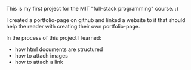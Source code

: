 This is my first project for the MIT "full-stack programming" course. :)

I created a portfolio-page on github and linked a website to it that should 
help the reader with creating their own portfolio-page.

In the process of this project I learned:
- how html documents are structured
- how to attach images
- how to attach a link
